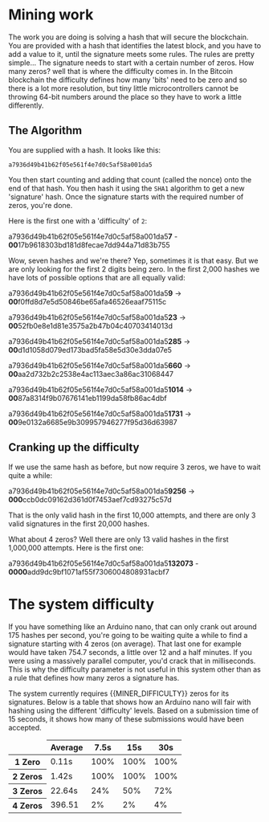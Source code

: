 # Mining work

The work you are doing is solving a hash that will secure the blockchain. You are provided with a hash that identifies the latest block, and you have to add a value to it, until the signature meets some rules. The rules are pretty simple... The signature needs to start with a certain number of zeros. How many zeros? well that is where the difficulty comes in. In the Bitcoin blockchain the difficulty defines how many 'bits' need to be zero and so there is a lot more resolution, but tiny little microcontrollers cannot be throwing 64-bit numbers around the place so they have to work a little differently.

## The Algorithm

You are supplied with a hash. It looks like this: 

`a7936d49b41b62f05e561f4e7d0c5af58a001da5`

You then start counting and adding that count (called the nonce) onto the end of that hash. You then hash it using the `SHA1` algorithm to get a new 'signature' hash. Once the signature starts with the required number of zeros, you're done.

Here is the first one with a 'difficulty' of `2`:

a7936d49b41b62f05e561f4e7d0c5af58a001da5**7** - **00**17b9618303bd181d8fecae7dd944a71d83b755

Wow, seven hashes and we're there? Yep, sometimes it is that easy. But we are only looking for the first 2 digits being zero. In the first 2,000 hashes we have lots of possible options that are all equally valid:

a7936d49b41b62f05e561f4e7d0c5af58a001da5**9** -> **00**f0ffd8d7e5d50846be65afa46526eaaf75115c

a7936d49b41b62f05e561f4e7d0c5af58a001da5**23** -> **00**52fb0e8e1d81e3575a2b47b04c40703414013d

a7936d49b41b62f05e561f4e7d0c5af58a001da5**285** -> **00**d1d1058d079ed173bad5fa58e5d30e3dda07e5

a7936d49b41b62f05e561f4e7d0c5af58a001da5**660** -> **00**aa2d732b2c2538e4ac113aec3a86ac31068447

a7936d49b41b62f05e561f4e7d0c5af58a001da5**1014** -> **00**87a8314f9b07676141eb1199da58fb86ac4dbf

a7936d49b41b62f05e561f4e7d0c5af58a001da5**1731** -> **00**9e0132a6685e9b309957946277f95d36d63987

## Cranking up the difficulty

If we use the same hash as before, but now require 3 zeros, we have to wait quite a while:

a7936d49b41b62f05e561f4e7d0c5af58a001da5**9256** -> **000**ccb0dc09162d361d0f7453aef7cd93275c57d

That is the only valid hash in the first 10,000 attempts, and there are only 3 valid signatures in the first 20,000 hashes.

What about 4 zeros? Well there are only 13 valid hashes in the first 1,000,000 attempts. Here is the first one:

a7936d49b41b62f05e561f4e7d0c5af58a001da5**132073** - **0000**add9dc9bf1071af55f7306004808931acbf7

# The system difficulty

If you have something like an Arduino nano, that can only crank out around 175 hashes per second, you're going to be waiting quite a while to find a signature starting with 4 zeros (on average). That last one for example would have taken 754.7 seconds, a little over 12 and a half minutes. If you were using a massively parallel computer, you'd crack that in milliseconds. This is why the difficulty parameter is not useful in this system other than as a rule that defines how many zeros a signature has.

The system currently requires {{MINER_DIFFICULTY}} zeros for its signatures. Below is a table that shows how an Arduino nano will fair with hashing using the different 'difficulty' levels. Based on a submission time of 15 seconds, it shows how many of these submissions would have been accepted.

<table class="table">
	<thead>
		<tr>
			<td></td>
			<th scope="col">Average</th>
			<th scope="col">7.5s</th>
			<th scope="col">15s</th>
			<th scope="col">30s</th>
		</tr>
	</thead>
	<tbody>
		<tr>
			<th scope="row">1 Zero</th>
			<td data-label="Average">0.11s</td>
			<td data-label="7.5s">100%</td>
			<td data-label="15s">100%</td>
			<td data-label="30s">100%</td>
		</tr>
		<tr>
			<th scope="row">2 Zeros</th>
			<td data-label="Average">1.42s</td>
			<td data-label="7.5s">100%</td>
			<td data-label="15s">100%</td>
			<td data-label="30s">100%</td>
		</tr>
		<tr>
			<th scope="row">3 Zeros</th>
			<td data-label="Average">22.64s</td>
			<td data-label="7.5s">24%</td>
			<td data-label="15s">50%</td>
			<td data-label="30s">72%</td>
		</tr>
		<tr>
			<th scope="row">4 Zeros</th>
			<td data-label="Average">396.51</td>
			<td data-label="7.5s">2%</td>
			<td data-label="15s">2%</td>
			<td data-label="30s">4%</td>
		</tr>
	</tbody>
</table>

<!--
|         | Average | 7.5s | 15s  | 30s  |
|---------|---------|------|------|------|
| 1 Zero  |   0.11s | 100% | 100% | 100% |
| 2 Zeros |   1.42s | 100% | 100% | 100% |
| 3 Zeros |  22.64s |  24% |  50% |  72% |
| 4 Zeros | 396.51s |   2% |   2% |   4% |
-->